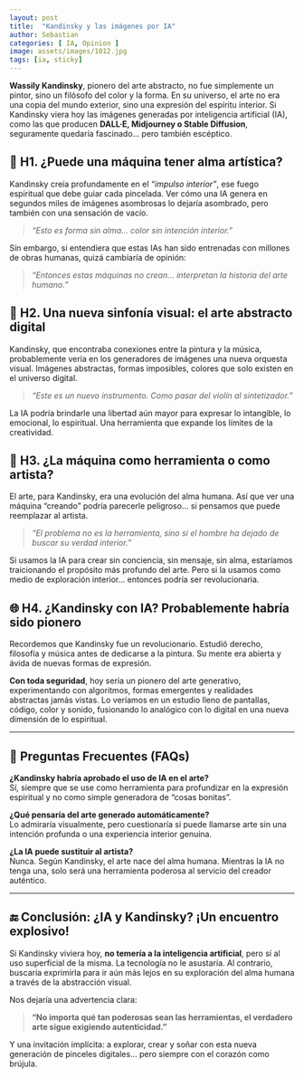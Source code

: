 ```yaml
---
layout: post
title:  "Kandinsky y las imágenes por IA"
author: Sebastian
categories: [ IA, Opinion ]
image: assets/images/1012.jpg
tags: [ia, sticky]
---
```

**Wassily Kandinsky**, pionero del arte abstracto, no fue simplemente un pintor, sino un filósofo del color y la forma. En su universo, el arte no era una copia del mundo exterior, sino una expresión del espíritu interior. Si Kandinsky viera hoy las imágenes generadas por inteligencia artificial (IA), como las que producen **DALL·E, Midjourney o Stable Diffusion**, seguramente quedaría fascinado… pero también escéptico.

## 🧠 H1. ¿Puede una máquina tener alma artística?

Kandinsky creía profundamente en el *“impulso interior”*, ese fuego espiritual que debe guiar cada pincelada. Ver cómo una IA genera en segundos miles de imágenes asombrosas lo dejaría asombrado, pero también con una sensación de vacío.

> *“Esto es forma sin alma… color sin intención interior.”*

Sin embargo, si entendiera que estas IAs han sido entrenadas con millones de obras humanas, quizá cambiaría de opinión:

> *“Entonces estas máquinas no crean… interpretan la historia del arte humano.”*

## 🎨 H2. Una nueva sinfonía visual: el arte abstracto digital

Kandinsky, que encontraba conexiones entre la pintura y la música, probablemente vería en los generadores de imágenes una nueva orquesta visual. Imágenes abstractas, formas imposibles, colores que solo existen en el universo digital.

> *“Este es un nuevo instrumento. Como pasar del violín al sintetizador.”*

La IA podría brindarle una libertad aún mayor para expresar lo intangible, lo emocional, lo espiritual. Una herramienta que expande los límites de la creatividad.

## 🧰 H3. ¿La máquina como herramienta o como artista?

El arte, para Kandinsky, era una evolución del alma humana. Así que ver una máquina “creando” podría parecerle peligroso... si pensamos que puede reemplazar al artista.

> *“El problema no es la herramienta, sino si el hombre ha dejado de buscar su verdad interior.”*

Si usamos la IA para crear sin conciencia, sin mensaje, sin alma, estaríamos traicionando el propósito más profundo del arte. Pero si la usamos como medio de exploración interior… entonces podría ser revolucionaria.

## 🌐 H4. ¿Kandinsky con IA? Probablemente habría sido pionero

Recordemos que Kandinsky fue un revolucionario. Estudió derecho, filosofía y música antes de dedicarse a la pintura. Su mente era abierta y ávida de nuevas formas de expresión.

**Con toda seguridad**, hoy sería un pionero del arte generativo, experimentando con algoritmos, formas emergentes y realidades abstractas jamás vistas. Lo veríamos en un estudio lleno de pantallas, código, color y sonido, fusionando lo analógico con lo digital en una nueva dimensión de lo espiritual.

---

## 💬 Preguntas Frecuentes (FAQs)

**¿Kandinsky habría aprobado el uso de IA en el arte?**  
Sí, siempre que se use como herramienta para profundizar en la expresión espiritual y no como simple generadora de “cosas bonitas”.

**¿Qué pensaría del arte generado automáticamente?**  
Lo admiraría visualmente, pero cuestionaría si puede llamarse arte sin una intención profunda o una experiencia interior genuina.

**¿La IA puede sustituir al artista?**  
Nunca. Según Kandinsky, el arte nace del alma humana. Mientras la IA no tenga una, solo será una herramienta poderosa al servicio del creador auténtico.

---

## 🔚 Conclusión: ¿IA y Kandinsky? ¡Un encuentro explosivo!

Si Kandinsky viviera hoy, **no temería a la inteligencia artificial**, pero sí al uso superficial de la misma. La tecnología no le asustaría. Al contrario, buscaría exprimirla para ir aún más lejos en su exploración del alma humana a través de la abstracción visual.

Nos dejaría una advertencia clara:

> **“No importa qué tan poderosas sean las herramientas, el verdadero arte sigue exigiendo autenticidad.”**

Y una invitación implícita: a explorar, crear y soñar con esta nueva generación de pinceles digitales… pero siempre con el corazón como brújula.

